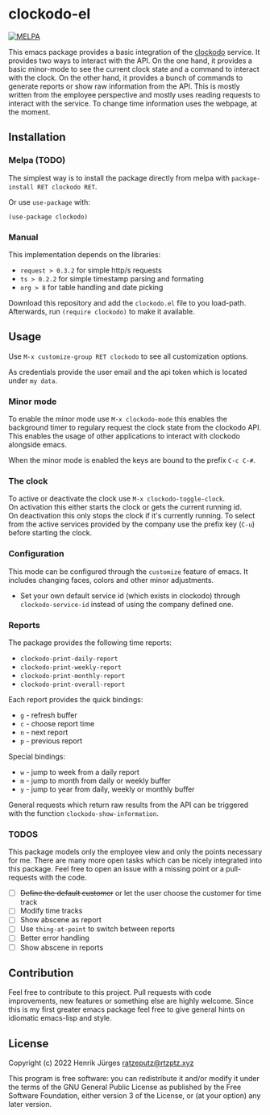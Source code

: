 # clockodo-el

[![MELPA](https://melpa.org/packages/clockodo-badge.svg)](https://melpa.org/#/clockodo)

This emacs package provides a basic integration of the [clockodo](https://clockodo.com/)
service. It provides two ways to interact with the API. On the one hand, it provides
a basic minor-mode to see the current clock state and a command to interact with the clock.
On the other hand, it provides a bunch of commands to generate reports or show raw information
from the API. This is mostly written from the employee perspective and mostly uses reading 
requests to interact with the service. To change time information uses the webpage, at the moment. 

## Installation

### Melpa (TODO)

The simplest way is to install the package directly from melpa with
`package-install RET clockodo RET`. 

Or use `use-package` with:
```emacs-lisp
(use-package clockodo)
```

### Manual

This implementation depends on the libraries:
  * `request > 0.3.2` for simple http/s requests
  * `ts > 0.2.2` for simple timestamp parsing and formating
  * `org > 8` for table handling and date picking

Download this repository and add the `clockodo.el` file to you load-path.
Afterwards, run `(require clockodo)` to make it available.

## Usage

Use `M-x customize-group RET clockodo` to see all customization options.

As credentials provide the user email and the api token which is located under `my data`.

### Minor mode

To enable the minor mode use `M-x clockodo-mode` this enables the background timer
to regulary request the clock state from the clockodo API. This enables the usage of other
applications to interact with clockodo alongside emacs.

When the minor mode is enabled the keys are bound to the prefix `C-c C-#`. 

### The clock

To active or deactivate the clock use `M-x clockodo-toggle-clock`.  
On activation this either starts the clock or gets the current running id.  
On deactivation this only stops the clock if it's currently running.
To select from the active services provided by the company use the prefix key
(`C-u`) before starting the clock.

### Configuration

This mode can be configured through the `customize` feature of emacs.
It includes changing faces, colors and other minor adjustments.

- Set your own default service id (which exists in clockodo) through `clockodo-service-id` 
instead of using the company defined one.

### Reports

The package provides the following time reports:

  * `clockodo-print-daily-report`
  * `clockodo-print-weekly-report`
  * `clockodo-print-monthly-report`
  * `clockodo-print-overall-report`

Each report provides the quick bindings:

  * `g` - refresh buffer
  * `c` - choose report time
  * `n` - next report
  * `p` - previous report
  
Special bindings:

  * `w` - jump to week from a daily report
  * `m` - jump to month from daily or weekly buffer
  * `y` - jump to year from daily, weekly or monthly buffer

General requests which return raw results from the API can be triggered with
the function `clockodo-show-information`.

### TODOS

This package models only the employee view and only the points necessary for me.
There are many more open tasks which can be nicely integrated into this package.
Feel free to open an issue with a missing point or a pull-requests with the code.

- [ ] ~~Define the default customer~~ or let the user choose the customer for time track
- [ ] Modify time tracks
- [ ] Show abscene as report
- [ ] Use `thing-at-point` to switch between reports
- [ ] Better error handling
- [ ] Show abscene in reports

## Contribution

Feel free to contribute to this project. Pull requests with code improvements,
new features or something else are highly welcome. Since this is my first greater emacs
package feel free to give general hints on idiomatic emacs-lisp and style. 

## License

Copyright (c) 2022 Henrik Jürges <ratzeputz@rtzptz.xyz>

This program is free software: you can redistribute it and/or modify
it under the terms of the GNU General Public License as published by
the Free Software Foundation, either version 3 of the License, or
(at your option) any later version.

